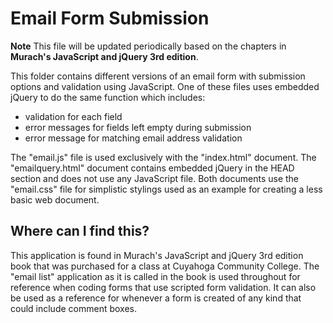 # Email Form Submission

**Note** This file will be updated periodically based on the chapters in **Murach's JavaScript and jQuery 3rd edition**.

This folder contains different versions of an email form with submission options and validation using JavaScript.  One of these 
files uses embedded jQuery to do the same function which includes:
- validation for each field
- error messages for fields left empty during submission
- error message for matching email address validation

The "email.js" file is used exclusively with the "index.html" document.  The "emailquery.html" document contains embedded jQuery in the HEAD section and does not use any JavaScript file.  Both documents use the "email.css" file for simplistic stylings used as an example 
for creating a less basic web document.

## Where can I find this?

This application is found in Murach's JavaScript and jQuery 3rd edition book that was purchased for a class at Cuyahoga Community
College.  The "email list" application as it is called in the book is used throughout for reference when coding forms that use scripted 
form validation.  It can also be used as a reference for whenever a form is created of any kind that could include comment boxes.  
